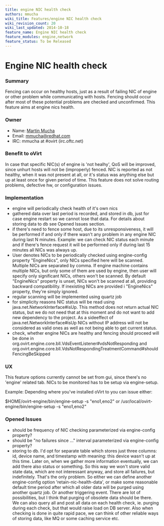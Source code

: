 ```yaml
---
title: engine NIC health check
authors: mmucha
wiki_title: Features/engine NIC health check
wiki_revision_count: 20
wiki_last_updated: 2014-10-18
feature_name: Engine NIC health check
feature_modules: engine,network
feature_status: To be Released
---
```


# Engine NIC health check

### Summary

Fencing can occur on healthy hosts, just as a result of failing NIC of engine or other problem while communicating with hosts. Fencing should occur after most of these potential problems are checked and unconfirmed. This feature aims at engine nics health.

### Owner

*   Name: [Martin Mucha](User:mmucha)
*   Email: <mmucha@redhat.com>
*   IRC: mmucha at #ovirt (irc.oftc.net)

### Benefit to oVirt

In case that specific NIC(s) of engine is 'not healhy', QoS will be improved, since unhurt hosts will not be (improperly) fenced. NIC is reported as not healthy, when it was not present at all, or it's status was anything else but up at least once for given period of time. This feature does not solve routing problems, defective hw, or configuration issues.

### Implementation

*   engine will periodically check health of it's own nics
*   gathered data over last period is recorded, and stored in db, just for case engine restart so we cannot lose that data. For details about storing data to db see Opened Issues section.
*   if there's need to fence some host, due to its unresponsiveness, it will be performed if and only if there wasn't any problem in any engine NIC during last N minutes. Example: we can check NIC status each minute and if there's fence request it will be performed only if during last 15 minutes all NICs was always up.
*   User denotes NICs to be periodically checked using engine-config property "EngineNics", only NICs specified here will be scanned. Multiple NICs are separated by comma. If engine machine contains multiple NICs, but only some of them are used by engine, then user will specify only significant NICs, others won't be scanned. By default "EngineNics" property is unset, NICs won't be scanned at all, providing backward compatibility. If inexisting NICs are provided i "EngineNics" property, they're simply ignored.
*   regular scanning will be implemented using quartz job
*   for simplicity reasons NIC status will be read using java.net.NetworkInterface#isUp. This method does not return actual NIC status, but we do not need that at this moment and do not want to add new dependency to the project. As a sideeffect of java.net.NetworkInterface#isUp NICs without IP address will not be considered as valid ones as well as not being able to get current status.
*   check, whether engine NICs are healthy and fencing should proceed will be done in org.ovirt.engine.core.bll.VdsEventListener#vdsNotResponding and org.ovirt.engine.core.bll.VdsNotRespondingTreatmentCommand#shouldFencingBeSkipped

### UX

This feature options currently cannot be set from gui, since there's no 'engine' related tab. NICs to be monitored has to be setup via engine-setup.

Example: Depending where you've installed oVirt to you can issue either:

$HOME/ovirt-engine/bin/engine-setup -s "eno1,eno2" or /usr/local/ovirt-engine/bin/engine-setup -s "eno1,eno2"

### Opened Issues

*   should be frequency of NIC checking parameterized via engine-config property?
*   should be "no failures since ..." interval parameterized via engine-config property?
*   storing to db. I'd opt for separate table which stores just three columns: id, device name, and timestamp with meaning: this device wasn't up at this time. Later on, when we gather more information eventually, we can add there also status or something. So this way we won't store valid state data, which are not interessant anyway, and store all failures, but indefinitely. That's the only problem. So either we can define another engine-config option 'retain-nic-health-data', or make some reasonable default time period after which all older data will be purged using another quartz job. Or another triggering event. There are lot of possibilities, but I think that purging of obsolete data should be there. We can also query all and post all data on each health check, ie. purging during each check, but that would raise load on DB server. Also when checking is done in quite rapid pace, we can think of other reliable ways of storing data, like MQ or some caching service etc.
